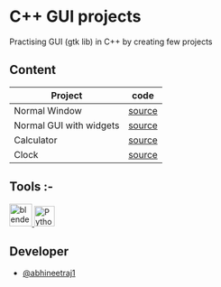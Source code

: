# C++ GUI projects

Practising GUI (gtk lib) in C++ by creating few projects

## Content

| Project | code |
| --- |:----------: |
| Normal Window | [source](code00.cpp) |
| Normal GUI with widgets | [source](code01.cpp) |
| Calculator | [source](code02.cpp) |
| Clock | [source](code03.cpp) |

## Tools :-
<a href="https://www.arduino.cc/" target="_blank" rel="noreferrer"> <img src="https://cdn.arduino.cc/header-footer/prod/assets/favicon-arduino/favicon.ico" alt="blender" width="40" height="40"/> </a><a href="https://www.python.org/" target="_blank" rel="noreferrer"><img src="https://raw.githubusercontent.com/danielcranney/readme-generator/main/public/icons/skills/python-colored.svg" width="36" height="36" alt="Python" /></a>


## Developer
*	[@abhineetraj1](https://github.com/abhineetraj1)